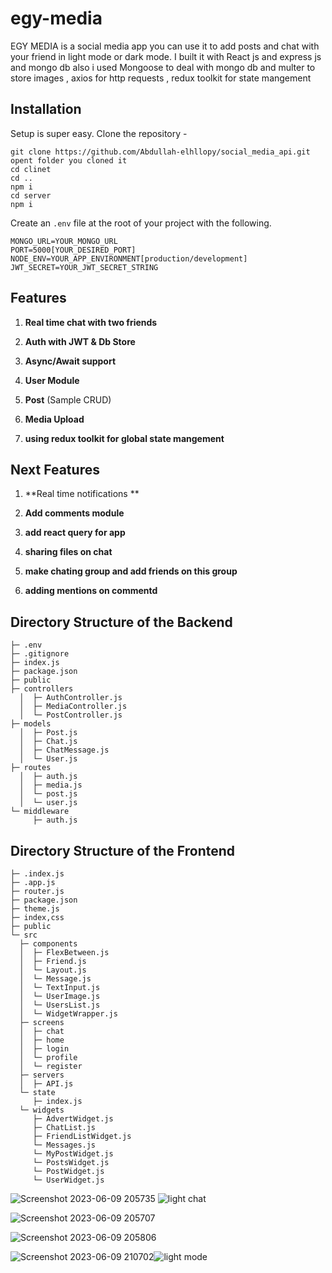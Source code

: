 # egy-media 
EGY MEDIA is a social media app you can use it to add posts and chat with your friend in light mode or dark mode.
I built it with React js and express js and mongo db also i used Mongoose to deal with mongo db and multer to store images  ,
axios for http requests , redux toolkit for state mangement
## Installation

Setup is super easy. Clone the repository - 

```shell script
git clone https://github.com/Abdullah-elhllopy/social_media_api.git
opent folder you cloned it
cd clinet
cd ..
npm i
cd server
npm i
```
Create an ``.env`` file at the root of your project with the following.  
```dotenv
MONGO_URL=YOUR_MONGO_URL
PORT=5000[YOUR_DESIRED_PORT]
NODE_ENV=YOUR_APP_ENVIRONMENT[production/development]
JWT_SECRET=YOUR_JWT_SECRET_STRING
```

## Features

1. **Real time chat with two friends**

1. **Auth with JWT & Db Store**

1. **Async/Await support**

1. **User Module**

1. **Post** (Sample CRUD)

1. **Media Upload**

1. **using redux toolkit for global state mangement**


## Next Features

1. **Real time notifications **

1. **Add comments module**

1. **add react query for app**

1. **sharing files on chat**

1. **make chating group and add friends on this group** 

1. **adding mentions on commentd**


## Directory Structure of the Backend
```
├─ .env
├─ .gitignore
├─ index.js
├─ package.json
├─ public
├─ controllers
  │  ├─ AuthController.js
  │  ├─ MediaController.js
  │  └─ PostController.js
├─ models
  │  ├─ Post.js
  │  ├─ Chat.js
  │  ├─ ChatMessage.js
  │  └─ User.js
├─ routes
  │  ├─ auth.js
  │  ├─ media.js
  │  └─ post.js
  │  └─ user.js
└─ middleware
     ├─ auth.js
```

## Directory Structure of the Frontend
```
├─ .index.js
├─ .app.js
├─ router.js
├─ package.json
├─ theme.js
├─ index,css
├─ public
└─ src
  ├─ components
  │  ├─ FlexBetween.js
  │  ├─ Friend.js
  │  └─ Layout.js
  │  └─ Message.js
  │  └─ TextInput.js
  │  └─ UserImage.js
  │  └─ UsersList.js
  │  └─ WidgetWrapper.js
  ├─ screens
  │  ├─ chat
  │  ├─ home
  │  ├─ login
  │  └─ profile
  │  └─ register
  ├─ servers
  │  ├─ API.js
  └─ state
     ├─ index.js
  └─ widgets
     ├─ AdvertWidget.js
     ├─ ChatList.js
     ├─ FriendListWidget.js
     └─ Messages.js
     └─ MyPostWidget.js
     └─ PostsWidget.js
     └─ PostWidget.js
     └─ UserWidget.js
```

 ![Screenshot 2023-06-09 205735](https://github.com/Abdullah-elhllopy/egy-media/assets/60758904/412fd98b-fc57-4d4f-8640-70a080b9879a)
![light chat](https://github.com/Abdullah-elhllopy/egy-media/assets/60758904/32a25c65-7064-4156-bfc5-acab014078ce)

 ![Screenshot 2023-06-09 205707](https://github.com/Abdullah-elhllopy/egy-media/assets/60758904/8b4a352e-14b6-4d28-83b0-95ae6358d5fe)

  ![Screenshot 2023-06-09 205806](https://github.com/Abdullah-elhllopy/egy-media/assets/60758904/0cfd9bb4-9d43-40f4-aa42-acb47af68614)

  
  ![Screenshot 2023-06-09 210702](https://github.com/Abdullah-elhllopy/egy-media/assets/60758904/03d9aaef-01e4-4b9e-af9c-627792b725b3)![light mode](https://github.com/Abdullah-elhllopy/egy-media/assets/60758904/c0a0a4fc-bcd1-4816-89a7-861602b1d195)


  
